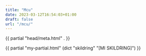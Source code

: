 ```yaml
---
title: "Mcu"
date: 2023-03-12T16:54:03+01:00
draft: false
url: "/mcu/"
---
```


{{ partial "head/meta.html" . }}

{{ partial "my-partial.html" (dict "skildring" "[MI SKILDRING]") }}
